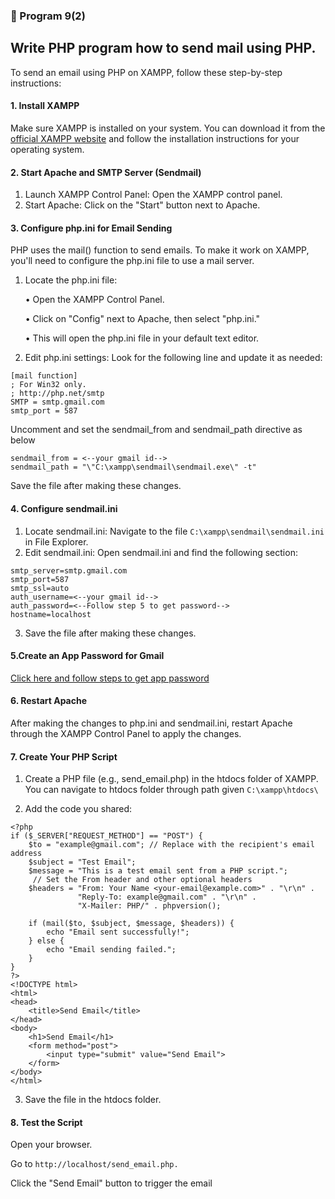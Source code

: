 ### 🚀 Program 9(2)
Write PHP program how to send mail using PHP.
---
To send an email using PHP on XAMPP, follow these step-by-step instructions:

#### 1. Install XAMPP

Make sure XAMPP is installed on your system. You can download it from the [official XAMPP website](https://www.apachefriends.org/) and follow the installation instructions for your operating system.

#### 2. Start Apache and SMTP Server (Sendmail)
<ol>
  <li>Launch XAMPP Control Panel: Open the XAMPP control panel.</li>
  <li>Start Apache: Click on the "Start" button next to Apache.</li>
</ol>
  
#### 3. Configure php.ini for Email Sending

PHP uses the mail() function to send emails. To make it work on XAMPP, you'll need to configure the php.ini file to use a mail server.

1. Locate the php.ini file:

    • Open the XAMPP Control Panel.
    
    • Click on "Config" next to Apache, then select "php.ini."
    
    • This will open the php.ini file in your default text editor.

2. Edit php.ini settings: Look for the following line and update it as needed:

```
[mail function]
; For Win32 only.
; http://php.net/smtp
SMTP = smtp.gmail.com
smtp_port = 587
```

Uncomment and set the sendmail_from and sendmail_path directive as below
```
sendmail_from = <--your gmail id-->
sendmail_path = "\"C:\xampp\sendmail\sendmail.exe\" -t"
```
Save the file after making these changes.

#### 4. Configure sendmail.ini
  1. Locate sendmail.ini: Navigate to the file `C:\xampp\sendmail\sendmail.ini` in File Explorer.
  2. Edit sendmail.ini: Open sendmail.ini and find the following section:

```
smtp_server=smtp.gmail.com
smtp_port=587
smtp_ssl=auto
auth_username=<--your gmail id-->
auth_password=<--Follow step 5 to get password-->
hostname=localhost
```
3. Save the file after making these changes.

#### 5.Create an App Password for Gmail
[Click here and follow steps to get app password](https://itsupport.umd.edu/itsupport?id=kb_article_view&sysparm_article=KB0015112)

#### 6. Restart Apache

After making the changes to php.ini and sendmail.ini, restart Apache through the XAMPP Control Panel to apply the changes.

#### 7. Create Your PHP Script

1. Create a PHP file (e.g., send_email.php) in the htdocs folder of XAMPP.
   You can navigate to htdocs folder through path given `C:\xampp\htdocs\`

2. Add the code you shared:
  
```
<?php
if ($_SERVER["REQUEST_METHOD"] == "POST") {
    $to = "example@gmail.com"; // Replace with the recipient's email address
    $subject = "Test Email";
    $message = "This is a test email sent from a PHP script.";
     // Set the From header and other optional headers
    $headers = "From: Your Name <your-email@example.com>" . "\r\n" .
               "Reply-To: example@gmail.com" . "\r\n" .
               "X-Mailer: PHP/" . phpversion();

    if (mail($to, $subject, $message, $headers)) {
        echo "Email sent successfully!";
    } else {
        echo "Email sending failed.";
    }
}
?>
<!DOCTYPE html>
<html>
<head>
    <title>Send Email</title>
</head>
<body>
    <h1>Send Email</h1>
    <form method="post">
        <input type="submit" value="Send Email">
    </form>
</body>
</html>

```
3. Save the file in the htdocs folder.

#### 8. Test the Script
Open your browser.

Go to `http://localhost/send_email.php.`

Click the "Send Email" button to trigger the email
